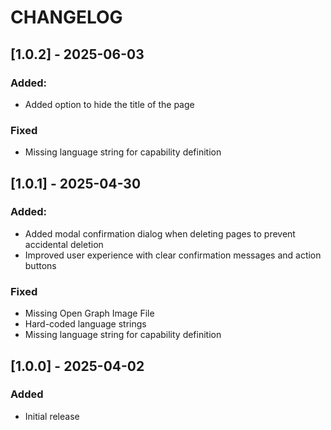 # CHANGELOG

## [1.0.2] - 2025-06-03
### Added:
 - Added option to hide the title of the page

### Fixed
- Missing language string for capability definition

## [1.0.1] - 2025-04-30
### Added:
 - Added modal confirmation dialog when deleting pages to prevent accidental deletion
 - Improved user experience with clear confirmation messages and action buttons
 
### Fixed
- Missing Open Graph Image File
- Hard-coded language strings
- Missing language string for capability definition

## [1.0.0] - 2025-04-02
### Added
- Initial release